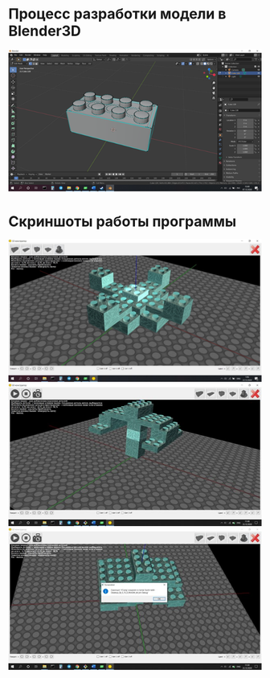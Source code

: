 # Процесс разработки модели в Blender3D

![1](screenshots/blender.png)

# Скриншоты работы программы
<div style="text-align:center"><img src="screenshots/1.jpg" /></div>
<div style="text-align:center"><img src="screenshots/2.jpg" /></div>
<div style="text-align:center"><img src="screenshots/3.jpg" /></div>

